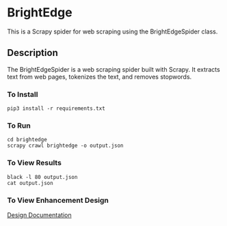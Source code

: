 # BrightEdge

This is a Scrapy spider for web scraping using the BrightEdgeSpider class.

## Description

The BrightEdgeSpider is a web scraping spider built with Scrapy. It extracts text from web pages, tokenizes the text, and removes stopwords.

### To Install

```
pip3 install -r requirements.txt
```

### To Run

```
cd brightedge
scrapy crawl brightedge -o output.json 
```

### To View Results

```
black -l 80 output.json
cat output.json
```
### To View Enhancement Design

[Design Documentation](Design.md)
